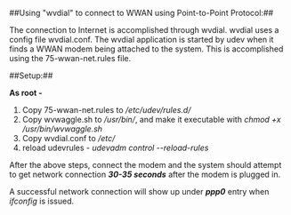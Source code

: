 ##Using "wvdial" to connect to WWAN using Point-to-Point Protocol:##


The connection to Internet is accomplished through wvdial. wvdial uses a 
config file wvdial.conf. The wvdial application is started by udev when 
it finds a WWAN modem being attached to the system. This is accomplished 
using the 75-wwan-net.rules file. 

##Setup:##


**As root -**
 1. Copy 75-wwan-net.rules to */etc/udev/rules.d/*
 2. Copy wvwaggle.sh to */usr/bin/*, and make it executable with *chmod +x /usr/bin/wvwaggle.sh*
 3. Copy wvdial.conf to */etc/*
 4. reload udevrules - *udevadm control --reload-rules*

After the above steps, connect the modem and the system should attempt to get 
network connection ___30-35 seconds___  after the modem is plugged in.

A successful network connection will show up under ___ppp0___  entry  when *ifconfig* is issued. 


